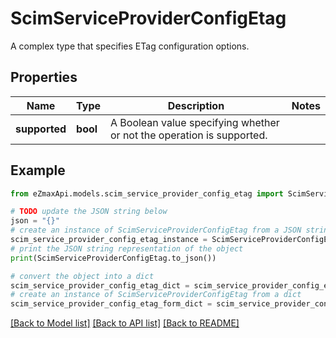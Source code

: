 # ScimServiceProviderConfigEtag

A complex type that specifies ETag configuration options.

## Properties

Name | Type | Description | Notes
------------ | ------------- | ------------- | -------------
**supported** | **bool** | A Boolean value specifying whether or not the operation is supported. | 

## Example

```python
from eZmaxApi.models.scim_service_provider_config_etag import ScimServiceProviderConfigEtag

# TODO update the JSON string below
json = "{}"
# create an instance of ScimServiceProviderConfigEtag from a JSON string
scim_service_provider_config_etag_instance = ScimServiceProviderConfigEtag.from_json(json)
# print the JSON string representation of the object
print(ScimServiceProviderConfigEtag.to_json())

# convert the object into a dict
scim_service_provider_config_etag_dict = scim_service_provider_config_etag_instance.to_dict()
# create an instance of ScimServiceProviderConfigEtag from a dict
scim_service_provider_config_etag_form_dict = scim_service_provider_config_etag.from_dict(scim_service_provider_config_etag_dict)
```
[[Back to Model list]](../README.md#documentation-for-models) [[Back to API list]](../README.md#documentation-for-api-endpoints) [[Back to README]](../README.md)


